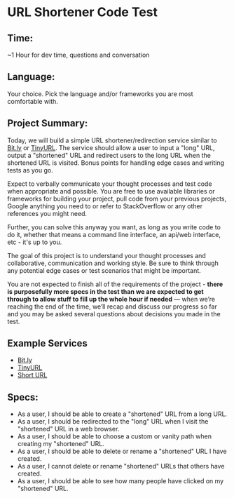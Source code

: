 # URL Shortener Code Test
## Time: 
~1 Hour for dev time, questions and conversation

## Language: 
Your choice. Pick the language and/or frameworks you are most comfortable with.

## Project Summary: 
Today, we will build a simple URL shortener/redirection service similar to [Bit.ly](https://bitly.com/) or [TinyURL](https://tinyurl.com/). The service should allow a user to input a "long" URL, output a "shortened" URL and redirect users to the long URL when the shortened URL is visited. Bonus points for handling edge cases and writing tests as you go. 

Expect to verbally communicate your thought processes and test code when appropriate and possible. You are free to use available libraries or frameworks for building your project, pull code from your previous projects, Google anything you need to or refer to StackOverflow or any other references you might need.

Further, you can solve this anyway you want, as long as you write code to do it, whether that means a command line interface, an api/web interface, etc - it's up to you.

The goal of this project is to understand your thought processes and collaborative, communication and working style. Be sure to think through any potential edge cases or test scenarios that might be important.

You are not expected to finish all of the requirements of the project - **there is purposefully more specs in the test than we are expected to get through to allow stuff to fill up the whole hour if needed** — when we’re reaching the end of the time, we’ll recap and discuss our progress so far and you may be asked several questions about decisions you made in the test. 


## Example Services 

* [Bit.ly](https://bitly.com/)
* [TinyURL](https://tinyurl.com/)
* [Short URL](https://www.shorturl.at/)

## Specs:

- As a user, I should be able to create a "shortened" URL from a long URL.
- As a user, I should be redirected to the "long" URL when I visit the "shortened" URL in a web browser.
- As a user, I should be able to choose a custom or vanity path when creating my "shortened" URL. 
- As a user, I should be able to delete or rename a "shortened" URL I have created.
- As a user, I cannot delete or rename "shortened" URLs that others have created.
- As a user, I should be able to see how many people have clicked on my "shortened" URL.
